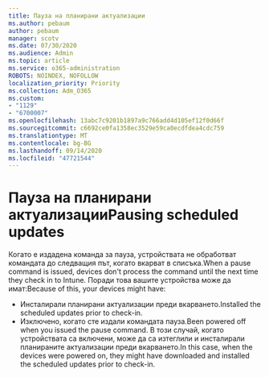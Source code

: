 ```yaml
---
title: Пауза на планирани актуализации
ms.author: pebaum
author: pebaum
manager: scotv
ms.date: 07/30/2020
ms.audience: Admin
ms.topic: article
ms.service: o365-administration
ROBOTS: NOINDEX, NOFOLLOW
localization_priority: Priority
ms.collection: Adm_O365
ms.custom:
- "1129"
- "6700007"
ms.openlocfilehash: 13abc7c9201b1897a9c766add4d105ef12f0d66f
ms.sourcegitcommit: c6692ce0fa1358ec3529e59ca0ecdfdea4cdc759
ms.translationtype: MT
ms.contentlocale: bg-BG
ms.lasthandoff: 09/14/2020
ms.locfileid: "47721544"
---
```

# <a name="pausing-scheduled-updates"></a><span data-ttu-id="f09a0-102">Пауза на планирани актуализации</span><span class="sxs-lookup"><span data-stu-id="f09a0-102">Pausing scheduled updates</span></span>

<span data-ttu-id="f09a0-103">Когато е издадена команда за пауза, устройствата не обработват командата до следващия път, когато вкарват в списъка.</span><span class="sxs-lookup"><span data-stu-id="f09a0-103">When a pause command is issued, devices don't process the command until the next time they check in to Intune.</span></span> <span data-ttu-id="f09a0-104">Поради това вашите устройства може да имат:</span><span class="sxs-lookup"><span data-stu-id="f09a0-104">Because of this, your devices might have:</span></span>

- <span data-ttu-id="f09a0-105">Инсталирали планирани актуализации преди вкарването.</span><span class="sxs-lookup"><span data-stu-id="f09a0-105">Installed the scheduled updates prior to check-in.</span></span>
- <span data-ttu-id="f09a0-106">Изключено, когато сте издали командата пауза.</span><span class="sxs-lookup"><span data-stu-id="f09a0-106">Been powered off when you issued the pause command.</span></span> <span data-ttu-id="f09a0-107">В този случай, когато устройствата са включени, може да са изтеглили и инсталирали планираните актуализации преди вкарването.</span><span class="sxs-lookup"><span data-stu-id="f09a0-107">In this case, when the devices were powered on, they might have downloaded and installed the scheduled updates prior to check-in.</span></span>